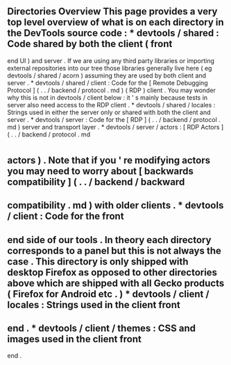 #
Directories
Overview
This
page
provides
a
very
top
level
overview
of
what
is
on
each
directory
in
the
DevTools
source
code
:
*
devtools
/
shared
:
Code
shared
by
both
the
client
(
front
-
end
UI
)
and
server
.
If
we
are
using
any
third
party
libraries
or
importing
external
repositories
into
our
tree
those
libraries
generally
live
here
(
eg
devtools
/
shared
/
acorn
)
assuming
they
are
used
by
both
client
and
server
.
*
devtools
/
shared
/
client
:
Code
for
the
[
Remote
Debugging
Protocol
]
(
.
.
/
backend
/
protocol
.
md
)
(
RDP
)
client
.
You
may
wonder
why
this
is
not
in
devtools
/
client
below
:
it
'
s
mainly
because
tests
in
server
also
need
access
to
the
RDP
client
.
*
devtools
/
shared
/
locales
:
Strings
used
in
either
the
server
only
or
shared
with
both
the
client
and
server
.
*
devtools
/
server
:
Code
for
the
[
RDP
]
(
.
.
/
backend
/
protocol
.
md
)
server
and
transport
layer
.
*
devtools
/
server
/
actors
:
[
RDP
Actors
]
(
.
.
/
backend
/
protocol
.
md
#
actors
)
.
Note
that
if
you
'
re
modifying
actors
you
may
need
to
worry
about
[
backwards
compatibility
]
(
.
.
/
backend
/
backward
-
compatibility
.
md
)
with
older
clients
.
*
devtools
/
client
:
Code
for
the
front
-
end
side
of
our
tools
.
In
theory
each
directory
corresponds
to
a
panel
but
this
is
not
always
the
case
.
This
directory
is
only
shipped
with
desktop
Firefox
as
opposed
to
other
directories
above
which
are
shipped
with
all
Gecko
products
(
Firefox
for
Android
etc
.
)
*
devtools
/
client
/
locales
:
Strings
used
in
the
client
front
-
end
.
*
devtools
/
client
/
themes
:
CSS
and
images
used
in
the
client
front
-
end
.
